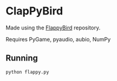 ClapPyBird
===============
Made using the [FlappyBird](https://github.com/sourabhv/FlapPyBird) repository.

Requires PyGame, pyaudio, aubio, NumPy

## Running
```
python flappy.py
```
